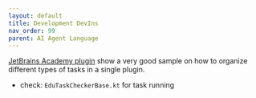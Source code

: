```yaml
---
layout: default
title: Development DevIns
nav_order: 99
parent: AI Agent Language
---
```


[JetBrains Academy plugin](https://github.com/JetBrains/educational-plugin) show a very good sample on how to organize 
different types of tasks in a single plugin.

- check: `EduTaskCheckerBase.kt` for task running
